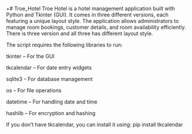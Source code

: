 +# Troe_Hotel
Troe Hotel is a hotel management application built with Python and Tkinter (GUI). It comes in three different versions, each featuring a unique layout style. The application allows administrators to manage room bookings, customer details, and room availability efficiently. There  is three version and all three has different layout style.


The script requires the following libraries to run:

tkinter – For the GUI

tkcalendar – For date entry widgets

sqlite3 – For database management

os – For file operations

datetime – For handling date and time

hashlib – For encryption and hashing

If you don’t have tkcalendar, you can install it using:
pip install tkcalendar
